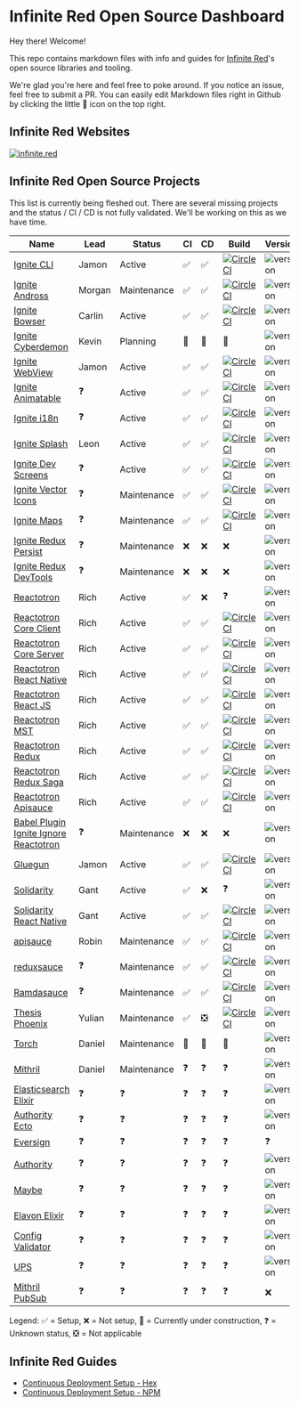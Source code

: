 # Infinite Red Open Source Dashboard

Hey there! Welcome!

This repo contains markdown files with info and guides for [Infinite Red](https://infinite.red)'s open source libraries and tooling.

We're glad you're here and feel free to poke around. If you notice an issue, feel free to submit a PR. You can easily edit Markdown files right in Github by clicking the little :pencil: icon on the top right.

## Infinite Red Websites

[![infinite.red](https://img.shields.io/website-up-down-green-red/https/infinite.red.svg?label=infinite.red)](https://infinite.red)

## Infinite Red Open Source Projects

This list is currently being fleshed out. There are several missing projects and the status / CI / CD is not fully validated. We'll be working on this as we have time.

<table>
<thead>
  <tr>
    <th>Name</th>
    <th>Lead</th>
    <th>Status</th>
    <th>CI</th>
    <th>CD</th>
    <th>Build</th>
    <th>Version</th>
  </tr>
</thead>
<tbody>
  <!-- Ignite CLI -->
  <tr>
    <td><a href="https://github.com/infinitered/ignite">Ignite CLI</a></td>
    <td>Jamon</td>
    <td>Active</td>
    <td>✅</td>
    <td>✅</td>
    <td>
      <a href="https://circleci.com/gh/infinitered/ignite">
        <img alt="CircleCI" src="https://circleci.com/gh/infinitered/ignite.svg?style=svg" />
      </a>
    </td>
    <td><img alt="version" src="https://img.shields.io/npm/v/ignite-cli.svg" /></td>
  </tr>
  <!-- Ignite Andross -->
  <tr>
    <td><a href="https://github.com/infinitered/ignite-ir-boilerplate-andross">Ignite Andross</a></td>
    <td>Morgan</td>
    <td>Maintenance</td>
    <td>✅</td>
    <td>✅</td>
    <td>
      <a href="https://circleci.com/gh/infinitered/ignite-andross">
        <img alt="CircleCI" src="https://circleci.com/gh/infinitered/ignite-andross.svg?style=svg" />
      </a>
    </td>
    <td><img alt="version" src="https://img.shields.io/npm/v/ignite-andross.svg" /></td>
  </tr>
  <!-- Ignite Bowser -->
  <tr>
    <td><a href="https://github.com/infinitered/ignite-bowser">Ignite Bowser</a></td>
    <td>Carlin</td>
    <td>Active</td>
    <td>✅</td>
    <td>✅</td>
    <td>
      <a href="https://circleci.com/gh/infinitered/ignite-bowser">
        <img alt="CircleCI" src="https://circleci.com/gh/infinitered/ignite-bowser.svg?style=svg" />
      </a>
    </td>
    <td><img alt="version" src="https://img.shields.io/npm/v/ignite-bowser.svg" /></td>
  </tr>
  <!-- Ignite Cyberdemon -->
  <tr>
    <td><a href="https://github.com/infinitered/ignite-ir-boilerplate-cyberdemon">Ignite Cyberdemon</a></td>
    <td>Kevin</td>
    <td>Planning</td>
    <td>🚧</td>
    <td>🚧</td>
    <td>🚧</td>
    <td><img alt="version" src="https://img.shields.io/npm/v/ignite-ir-boilerplate-cyberdemon.svg" /></td>
  </tr>
  <!-- Ignite WebView -->
  <tr>
    <td><a href="https://github.com/infinitered/ignite-webview">Ignite WebView</a></td>
    <td>Jamon</td>
    <td>Active</td>
    <td>✅</td>
    <td>✅</td>
    <td>
      <a href="https://circleci.com/gh/infinitered/ignite-webview">
        <img alt="CircleCI" src="https://circleci.com/gh/infinitered/ignite-webview.svg?style=svg" />
      </a>
    </td>
    <td><img alt="version" src="https://img.shields.io/npm/v/ignite-webview.svg" /></td>
  </tr>
  <!-- Ignite Animatable -->
  <tr>
    <td><a href="https://github.com/infinitered/ignite-animatable">Ignite Animatable</a></td>
    <td>❓</td>
    <td>Active</td>
    <td>✅</td>
    <td>✅</td>
    <td>
      <a href="https://circleci.com/gh/infinitered/ignite-animatable">
        <img alt="CircleCI" src="https://circleci.com/gh/infinitered/ignite-animatable.svg?style=svg" />
      </a>
    </td>
    <td><img alt="version" src="https://img.shields.io/npm/v/ignite-animatable.svg" /></td>
  </tr>
  <!-- Ignite i18n -->
  <tr>
    <td><a href="https://github.com/infinitered/ignite-i18n">Ignite i18n</a></td>
    <td>❓</td>
    <td>Active</td>
    <td>✅</td>
    <td>✅</td>
    <td>
      <a href="https://circleci.com/gh/infinitered/ignite-i18n">
        <img alt="CircleCI" src="https://circleci.com/gh/infinitered/ignite-i18n.svg?style=svg" />
      </a>
    </td>
    <td><img alt="version" src="https://img.shields.io/npm/v/ignite-i18n.svg" /></td>
  </tr>
  <!-- Ignite Splash -->
  <tr>
    <td><a href="https://github.com/infinitered/ignite-splash">Ignite Splash</a></td>
    <td>Leon</td>
    <td>Active</td>
    <td>✅</td>
    <td>✅</td>
    <td>
      <a href="https://circleci.com/gh/infinitered/ignite-splash">
        <img alt="CircleCI" src="https://circleci.com/gh/infinitered/ignite-splash.svg?style=svg" />
      </a>
    </td>
    <td><img alt="version" src="https://img.shields.io/npm/v/ignite-splash.svg" /></td>
  </tr>
  <!-- Ignite Dev Screens -->
  <tr>
    <td><a href="https://github.com/infinitered/ignite-dev-screens">Ignite Dev Screens</a></td>
    <td>❓</td>
    <td>Active</td>
    <td>✅</td>
    <td>✅</td>
    <td>
      <a href="https://circleci.com/gh/infinitered/ignite-dev-screens">
        <img alt="CircleCI" src="https://circleci.com/gh/infinitered/ignite-dev-screens.svg?style=svg" />
      </a>
    </td>
    <td><img alt="version" src="https://img.shields.io/npm/v/ignite-dev-screens.svg" /></td>
  </tr>
  <!-- Ignite Vector Icons -->
  <tr>
    <td><a href="https://github.com/infinitered/ignite-vector-icons">Ignite Vector Icons</a></td>
    <td>❓</td>
    <td>Maintenance</td>
    <td>✅</td>
    <td>✅</td>
    <td>
      <a href="https://circleci.com/gh/infinitered/ignite-vector-icons">
        <img alt="CircleCI" src="https://circleci.com/gh/infinitered/ignite-vector-icons.svg?style=svg" />
      </a>
    </td>
    <td><img alt="version" src="https://img.shields.io/npm/v/ignite-vector-icons.svg" /></td>
  </tr>
  <!-- Ignite Maps -->
  <tr>
    <td><a href="https://github.com/infinitered/ignite-maps">Ignite Maps</a></td>
    <td>❓</td>
    <td>Maintenance</td>
    <td>✅</td>
    <td>✅</td>
    <td>
      <a href="https://circleci.com/gh/infinitered/ignite-maps">
        <img alt="CircleCI" src="https://circleci.com/gh/infinitered/ignite-maps.svg?style=svg" />
      </a>
    </td>
    <td><img alt="version" src="https://img.shields.io/npm/v/ignite-maps.svg" /></td>
  </tr>
  <!-- Ignite Redux Persist -->
  <tr>
    <td><a href="https://github.com/infinitered/ignite-redux-persist">Ignite Redux Persist</a></td>
    <td>❓</td>
    <td>Maintenance</td>
    <td>❌</td>
    <td>❌</td>
    <td>❌</td>
    <td><img alt="version" src="https://img.shields.io/npm/v/ignite-redux-persist.svg" /></td>
  </tr>
  <!-- Ignite Redux DevTools -->
  <tr>
    <td><a href="https://github.com/infinitered/ignite-redux-devtools">Ignite Redux DevTools</a></td>
    <td>❓</td>
    <td>Maintenance</td>
    <td>❌</td>
    <td>❌</td>
    <td>❌</td>
    <td><img alt="version" src="https://img.shields.io/npm/v/ignite-redux-devtools.svg" /></td>
  </tr>
  <!-- Reactotron -->
  <tr>
    <td><a href="https://github.com/infinitered/reactotron">Reactotron</a></td>
    <td>Rich</td>
    <td>Active</td>
    <td>✅</td>
    <td>❌</td>
    <td>❓</td>
    <td><img alt="version" src="https://img.shields.io/npm/v/reactotron.svg" /></td>
  </tr>
  <!-- Reactotron Core Client -->
  <tr>
    <td><a href="https://github.com/infinitered/reactotron-core-client">Reactotron Core Client</a></td>
    <td>Rich</td>
    <td>Active</td>
    <td>✅</td>
    <td>✅</td>
    <td>
      <a href="https://circleci.com/gh/infinitered/reactotron-core-client">
        <img alt="CircleCI" src="https://circleci.com/gh/infinitered/reactotron-core-client.svg?style=svg" />
      </a>
    </td>
    <td><img alt="version" src="https://img.shields.io/npm/v/reactotron-core-client.svg" /></td>
  </tr>
  <!-- Reactotron Core Server -->
  <tr>
    <td><a href="https://github.com/infinitered/reactotron-core-server">Reactotron Core Server</a></td>
    <td>Rich</td>
    <td>Active</td>
    <td>✅</td>
    <td>✅</td>
    <td>
      <a href="https://circleci.com/gh/infinitered/reactotron-core-server">
        <img alt="CircleCI" src="https://circleci.com/gh/infinitered/reactotron-core-server.svg?style=svg" />
      </a>
    </td>
    <td><img alt="version" src="https://img.shields.io/npm/v/reactotron-core-server.svg" /></td>
  </tr>
  <!-- Reactotron React Native -->
  <tr>
    <td><a href="https://github.com/infinitered/reactotron-react-native">Reactotron React Native</a></td>
    <td>Rich</td>
    <td>Active</td>
    <td>✅</td>
    <td>✅</td>
    <td>
      <a href="https://circleci.com/gh/infinitered/reactotron-react-native">
        <img alt="CircleCI" src="https://circleci.com/gh/infinitered/reactotron-react-native.svg?style=svg" />
      </a>
    </td>
    <td><img alt="version" src="https://img.shields.io/npm/v/reactotron-react-native.svg" /></td>
  </tr>
  <!-- Reactotron React JS -->
  <tr>
    <td><a href="https://github.com/infinitered/reactotron-react-js">Reactotron React JS</a></td>
    <td>Rich</td>
    <td>Active</td>
    <td>✅</td>
    <td>✅</td>
    <td>
      <a href="https://circleci.com/gh/infinitered/reactotron-react-js">
        <img alt="CircleCI" src="https://circleci.com/gh/infinitered/reactotron-react-js.svg?style=svg" />
      </a>
    </td>
    <td><img alt="version" src="https://img.shields.io/npm/v/reactotron-react-js.svg" /></td>
  </tr>
  <!-- Reactotron MST -->
  <tr>
    <td><a href="https://github.com/infinitered/reactotron-mst">Reactotron MST</a></td>
    <td>Rich</td>
    <td>Active</td>
    <td>✅</td>
    <td>✅</td>
    <td>
      <a href="https://circleci.com/gh/infinitered/reactotron-mst">
        <img alt="CircleCI" src="https://circleci.com/gh/infinitered/reactotron-mst.svg?style=svg" />
      </a>
    </td>
    <td><img alt="version" src="https://img.shields.io/npm/v/reactotron-mst.svg" /></td>
  </tr>

  <!-- Reactotron Redux -->
  <tr>
    <td><a href="https://github.com/infinitered/reactotron-redux">Reactotron Redux</a></td>
    <td>Rich</td>
    <td>Active</td>
    <td>✅</td>
    <td>✅</td>
    <td>
      <a href="https://circleci.com/gh/infinitered/reactotron-redux">
        <img alt="CircleCI" src="https://circleci.com/gh/infinitered/reactotron-redux.svg?style=svg" />
      </a>
    </td>
    <td><img alt="version" src="https://img.shields.io/npm/v/reactotron-redux.svg" /></td>
  </tr>
  <!-- Reactotron Redux Saga -->
  <tr>
    <td><a href="https://github.com/infinitered/reactotron-redux-saga">Reactotron Redux Saga</a></td>
    <td>Rich</td>
    <td>Active</td>
    <td>✅</td>
    <td>✅</td>
    <td>
      <a href="https://circleci.com/gh/infinitered/reactotron-redux-saga">
        <img alt="CircleCI" src="https://circleci.com/gh/infinitered/reactotron-redux-saga.svg?style=svg" />
      </a>
    </td>
    <td><img alt="version" src="https://img.shields.io/npm/v/reactotron-redux-saga.svg" /></td>
  </tr>
  <!-- Reactotron Apisauce -->
  <tr>
    <td><a href="https://github.com/infinitered/reactotron-apisauce">Reactotron Apisauce</a></td>
    <td>Rich</td>
    <td>Active</td>
    <td>✅</td>
    <td>✅</td>
    <td>
      <a href="https://circleci.com/gh/infinitered/reactotron-apisauce">
        <img alt="CircleCI" src="https://circleci.com/gh/infinitered/reactotron-apisauce.svg?style=svg" />
      </a>
    </td>
    <td><img alt="version" src="https://img.shields.io/npm/v/reactotron-apisauce.svg" /></td>
  </tr>
  <!-- Babel Plugin Ignite Ignore Reactotron -->
  <tr>
    <td><a href="https://github.com/infinitered/babel-plugin-ignite-ignore-reactotron">Babel Plugin Ignite Ignore Reactotron</a></td>
    <td>❓</td>
    <td>Maintenance</td>
    <td>❌</td>
    <td>❌</td>
    <td>❌</td>
    <td><img alt="version" src="https://img.shields.io/npm/v/babel-plugin-ignite-ignore-reactotron.svg" /></td>
  </tr>
  <!-- Gluegun -->
  <tr>
    <td><a href="https://github.com/infinitered/gluegun">Gluegun</a></td>
    <td>Jamon</td>
    <td>Active</td>
    <td>✅</td>
    <td>✅</td>
    <td>
      <a href="https://circleci.com/gh/infinitered/gluegun">
        <img alt="CircleCI" src="https://circleci.com/gh/infinitered/gluegun.svg?style=svg" />
      </a>
    </td>
    <td><img alt="version" src="https://img.shields.io/npm/v/gluegun.svg" /></td>
  </tr>
  <!-- Solidarity -->
  <tr>
    <td><a href="https://github.com/infinitered/solidarity">Solidarity</a></td>
    <td>Gant</td>
    <td>Active</td>
    <td>✅</td>
    <td>❌</td>
    <td>❓</td>
    <td><img alt="version" src="https://img.shields.io/npm/v/solidarity.svg" /></td>
  </tr>
  <!-- Solidarity React Native -->
  <tr>
    <td><a href="https://github.com/infinitered/solidarity-react-native">Solidarity React Native</a></td>
    <td>Gant</td>
    <td>Active</td>
    <td>✅</td>
    <td>✅</td>
    <td>
      <a href="https://circleci.com/gh/infinitered/solidarity-react-native">
        <img alt="CircleCI" src="https://circleci.com/gh/infinitered/solidarity-react-native.svg?style=svg" />
      </a>
    </td>
    <td><img alt="version" src="https://img.shields.io/npm/v/solidarity-react-native.svg" /></td>
  </tr>
  <!-- apisauce -->
  <tr>
    <td><a href="https://github.com/infinitered/apisauce">apisauce</a></td>
    <td>Robin</td>
    <td>Maintenance</td>
    <td>✅</td>
    <td>✅</td>
    <td>
      <a href="https://circleci.com/gh/infinitered/apisauce">
        <img alt="CircleCI" src="https://circleci.com/gh/infinitered/apisauce.svg?style=svg" />
      </a>
    </td>
    <td><img alt="version" src="https://img.shields.io/npm/v/apisauce.svg" /></td>
  </tr>
  <!-- reduxsauce -->
  <tr>
    <td><a href="https://github.com/infinitered/reduxsauce">reduxsauce</a></td>
    <td>❓</td>
    <td>Maintenance</td>
    <td>✅</td>
    <td>✅</td>
    <td>
      <a href="https://circleci.com/gh/infinitered/reduxsauce">
        <img alt="CircleCI" src="https://circleci.com/gh/infinitered/reduxsauce.svg?style=svg" />
      </a>
    </td>
    <td><img alt="version" src="https://img.shields.io/npm/v/reduxsauce.svg" /></td>
  </tr>
  <!-- Ramdasauce -->
  <tr>
    <td><a href="https://github.com/infinitered/ramdasauce">Ramdasauce</a></td>
    <td>❓</td>
    <td>Maintenance</td>
    <td>✅</td>
    <td>✅</td>
    <td>
      <a href="https://circleci.com/gh/infinitered/ramdasauce">
        <img alt="CircleCI" src="https://circleci.com/gh/infinitered/ramdasauce.svg?style=svg" />
      </a>
    </td>
    <td><img alt="version" src="https://img.shields.io/npm/v/ramdasauce.svg" /></td>
  </tr>
  <!-- Thesis Phoenix -->
  <tr>
    <td><a href="https://github.com/infinitered/thesis-phoenix">Thesis Phoenix</a></td>
    <td>Yulian</td>
    <td>Maintenance</td>
    <td>✅</td>
    <td>❎</td>
    <td>
      <a href="https://circleci.com/gh/infinitered/thesis-phoenix">
        <img alt="CircleCI" src="https://circleci.com/gh/infinitered/thesis-phoenix.svg?style=svg" />
      </a>
    </td>
    <td><img alt="version" src="https://img.shields.io/hexpm/v/thesis.svg" /></td>
  </tr>
  <!-- Torch -->
  <tr>
    <td><a href="https://github.com/infinitered/torch">Torch</a></td>
    <td>Daniel</td>
    <td>Maintenance</td>
    <td>🚧</td>
    <td>🚧</td>
    <td>🚧</td>
    <td><img alt="version" src="https://img.shields.io/hexpm/v/torch.svg" /></td>
  </tr>
  <!-- Mithril -->
  <tr>
    <td><a href="https://github.com/infinitered/mithril">Mithril</a></td>
    <td>Daniel</td>
    <td>Maintenance</td>
    <td>❓</td>
    <td>❓</td>
    <td>❓</td>
    <td><img alt="version" src="https://img.shields.io/hexpm/v/mithril.svg" /></td>
  </tr>
  <!-- Elasticsearch Elixir -->
  <tr>
    <td><a href="https://github.com/infinitered/elasticsearch-elixir">Elasticsearch Elixir</a></td>
    <td>❓</td>
    <td>❓</td>
    <td>❓</td>
    <td>❓</td>
    <td>❓</td>
    <td><img alt="version" src="https://img.shields.io/hexpm/v/elasticsearch.svg" /></td>
  </tr>
  <!-- Authority Ecto -->
  <tr>
    <td><a href="https://github.com/infinitered/authority_ecto">Authority Ecto</a></td>
    <td>❓</td>
    <td>❓</td>
    <td>❓</td>
    <td>❓</td>
    <td>❓</td>
    <td><img alt="version" src="https://img.shields.io/hexpm/v/authority_ecto.svg" /></td>
  </tr>
  <!-- Eversign -->
  <tr>
    <td><a href="https://github.com/infinitered/eversign">Eversign</a></td>
    <td>❓</td>
    <td>❓</td>
    <td>❓</td>
    <td>❓</td>
    <td>❓</td>
    <td>❓</td>
  </tr>
  <!-- Authority -->
  <tr>
    <td><a href="https://github.com/infinitered/authority">Authority</a></td>
    <td>❓</td>
    <td>❓</td>
    <td>❓</td>
    <td>❓</td>
    <td>❓</td>
    <td><img alt="version" src="https://img.shields.io/hexpm/v/authority.svg" /></td>
  </tr>
  <!-- Maybe -->
  <tr>
    <td><a href="https://github.com/infinitered/maybe">Maybe</a></td>
    <td>❓</td>
    <td>❓</td>
    <td>❓</td>
    <td>❓</td>
    <td>❓</td>
    <td><img alt="version" src="https://img.shields.io/hexpm/v/maybe.svg" /></td>
  </tr>
  <!-- Elavon Elixir -->
  <tr>
    <td><a href="https://github.com/infinitered/elavon-elixir">Elavon Elixir</a></td>
    <td>❓</td>
    <td>❓</td>
    <td>❓</td>
    <td>❓</td>
    <td>❓</td>
    <td><img alt="version" src="https://img.shields.io/hexpm/v/elavon.svg" /></td>
  </tr>
  <!-- Config Validator -->
  <tr>
    <td><a href="https://github.com/infinitered/config_validator">Config Validator</a></td>
    <td>❓</td>
    <td>❓</td>
    <td>❓</td>
    <td>❓</td>
    <td>❓</td>
    <td><img alt="version" src="https://img.shields.io/hexpm/v/config_validator.svg" /></td>
  </tr>
  <!-- UPS -->
  <tr>
    <td><a href="https://github.com/infinitered/ups">UPS</a></td>
    <td>❓</td>
    <td>❓</td>
    <td>❓</td>
    <td>❓</td>
    <td>❓</td>
    <td><img alt="version" src="https://img.shields.io/hexpm/v/ups.svg" /></td>
  </tr>
  <!-- Mithril PubSub -->
  <tr>
    <td><a href="https://github.com/infinitered/mithril_pubsub">Mithril PubSub</a></td>
    <td>❓</td>
    <td>❓</td>
    <td>❓</td>
    <td>❓</td>
    <td>❓</td>
    <td>❌</td>
  </tr>
</tbody>
</table>

Legend: ✅ = Setup, ❌ = Not setup, 🚧 = Currently under construction, ❓ = Unknown status, ❎ = Not applicable

## Infinite Red Guides

- [Continuous Deployment Setup - Hex](./Continuous-Deployment-Setup-Hex.md)
- [Continuous Deployment Setup - NPM](./Continuous-Deployment-Setup-NPM.md)
